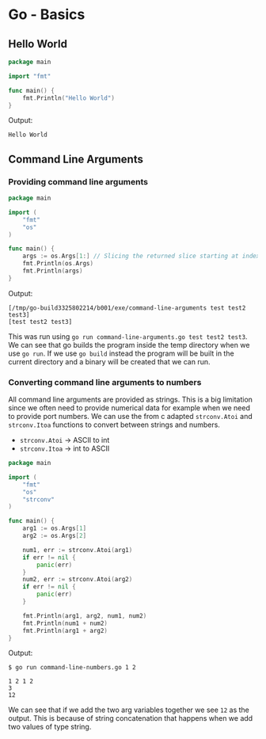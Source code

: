 # Go - Basics

## Hello World

```go
package main

import "fmt"

func main() {
	fmt.Println("Hello World")
}
```

Output:

```
Hello World
```

## Command Line Arguments

### Providing command line arguments

```go
package main

import (
	"fmt"
	"os"
)

func main() {
	args := os.Args[1:] // Slicing the returned slice starting at index 1
	fmt.Println(os.Args)
	fmt.Println(args)
}

```

Output:

```
[/tmp/go-build3325802214/b001/exe/command-line-arguments test test2 test3]
[test test2 test3]
```

This was run using `go run command-line-arguments.go test test2 test3`.
We can see that go builds the program inside the temp directory when we use `go run`.
If we use `go build` instead the program will be built in the current directory and a binary will be created that we can run.

### Converting command line arguments to numbers

All command line arguments are provided as strings. This is a big limitation since we often need to provide numerical data for example when we need to provide port numbers.
We can use the from c adapted `strconv.Atoi` and `strconv.Itoa` functions to convert between strings and numbers.

- `strconv.Atoi` -> ASCII to int
- `strconv.Itoa` -> int to ASCII

```go
package main

import (
	"fmt"
	"os"
	"strconv"
)

func main() {
	arg1 := os.Args[1]
	arg2 := os.Args[2]

	num1, err := strconv.Atoi(arg1)
	if err != nil {
		panic(err)
	}
	num2, err := strconv.Atoi(arg2)
	if err != nil {
		panic(err)
	}

	fmt.Println(arg1, arg2, num1, num2)
	fmt.Println(num1 + num2)
	fmt.Println(arg1 + arg2)
}
```

Output:

```
$ go run command-line-numbers.go 1 2

1 2 1 2
3
12
```

We can see that if we add the two arg variables together we see `12` as the output. This is because of string concatenation that happens when we add two values of type string.
